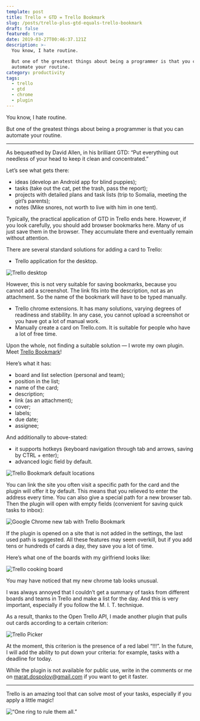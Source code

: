 ```yaml
---
template: post
title: Trello + GTD = Trello Bookmark
slug: /posts/trello-plus-gtd-equals-trello-bookmark
draft: false
featured: true
date: 2019-03-27T00:46:37.121Z
description: >-
  You know, I hate routine.

  But one of the greatest things about being a programmer is that you can
  automate your routine.
category: productivity
tags:
  - trello
  - gtd
  - chrome
  - plugin
---
```


You know, I hate routine.

But one of the greatest things about being a programmer is that you can automate your routine.

---

As bequeathed by David Allen, in his brilliant GTD: “Put everything out needless of your head to keep it clean and concentrated.”

Let’s see what gets there:

- ideas (develop an Android app for blind puppies);
- tasks (take out the cat, pet the trash, pass the report);
- projects with detailed plans and task lists (trip to Somalia, meeting the girl’s parents);
- notes (Mike snores, not worth to live with him in one tent).

Typically, the practical application of GTD in Trello ends here. However, if you look carefully, you should add browser bookmarks here. Many of us just save them in the browser. They accumulate there and eventually remain without attention.

There are several standard solutions for adding a card to Trello:

- Trello application for the desktop.

![Trello desktop](/media/trello-gtd/01.png 'Trello desktop')

However, this is not very suitable for saving bookmarks, because you cannot add a screenshot. The link fits into the description, not as an attachment. So the name of the bookmark will have to be typed manually.

- Trello chrome extensions. It has many solutions, varying degrees of readiness and stability. In any case, you cannot upload a screenshot or you have got a lot of manual work.
- Manually create a card on Trello.com. It is suitable for people who have a lot of free time.

Upon the whole, not finding a suitable solution — I wrote my own plugin. Meet [Trello Bookmark](https://chrome.google.com/webstore/detail/trello-bookmark/ephoopolmejjnjkbbdcfgoohokhnekca)!

Here’s what it has:

- board and list selection (personal and team);
- position in the list;
- name of the card;
- description;
- link (as an attachment);
- cover;
- labels;
- due date;
- assignee;

And additionally to above-stated:

- it supports hotkeys (keyboard navigation through tab and arrows, saving by CTRL + enter);
- advanced logic field by default.

![Trello Bookmark default locations](/media/trello-gtd/02.png 'Trello Bookmark default locations')

You can link the site you often visit a specific path for the card and the plugin will offer it by default. This means that you relieved to enter the address every time. You can also give a special path for a new browser tab. Then the plugin will open with empty fields (convenient for saving quick tasks to inbox):

![Google Chrome new tab with Trello Bookmark](/media/trello-gtd/03.png 'Google Chrome new tab with Trello Bookmark')

If the plugin is opened on a site that is not added in the settings, the last used path is suggested. All these features may seem overkill, but if you add tens or hundreds of cards a day, they save you a lot of time.

Here’s what one of the boards with my girlfriend looks like:

![Trello cooking board](/media/trello-gtd/04.png 'Trello cooking board')

You may have noticed that my new chrome tab looks unusual.

I was always annoyed that I couldn’t get a summary of tasks from different boards and teams in Trello and make a list for the day. And this is very important, especially if you follow the M. I. T. technique.

As a result, thanks to the Open Trello API, I made another plugin that pulls out cards according to a certain criterion:

![Trello Picker](/media/trello-gtd/05.png 'Trello Picker')

At the moment, this criterion is the presence of a red label “!!!”. In the future, I will add the ability to put down your criteria: for example, tasks with a deadline for today.

While the plugin is not available for public use, write in the comments or me on marat.dospolov@gmail.com if you want to get it faster.

---

Trello is an amazing tool that can solve most of your tasks, especially if you apply a little magic!

![“One ring to rule them all.”](/media/trello-gtd/06.png '“One ring to rule them all.”')
